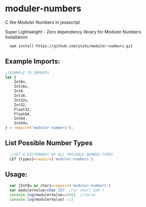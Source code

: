 # moduler-numbers

C like Moduler Numbers in javascript

Super Lightweight - Zero dependency library for Moduler Numbers
Installation:

```sh
  npm install https://github.com/yniks/moduler-numbers.git
```

## Example Imports:

```javascript
//EXAMPLE TO IMPORTS
let {
	Int8u,
	Int16u,
	Int8,
	Int16,
	Int32u,
	Int32,
	Float32,
	Float64,
	Int64,
	Int64u,
} = require("moduler-numbers");
```

## List Possible Number Types

```javascript
  //GET A DICTORNARY OF ALL POSSIBLE NUMBER TYPES
  LET {types}=require('moduler-numbers')

```

## Usage:

```javascript
  var {Int8u as char}=require('moduler-numbers')
  var modulerValue=char`257` //or char('256')
  console.log(modulerValue==256)  //false
  console.log(modulerValue) //1
```
